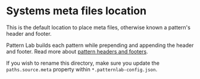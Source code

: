# Systems meta files location

This is the default location to place meta files, otherwise known a pattern's header and footer.

Pattern Lab builds each pattern while prepending and appending the header and footer. Read more about [pattern headers and footers](https://patternlab.io/docs/modifying-the-pattern-header-and-footer/).

If you wish to rename this directory, make sure you update the `paths.source.meta` property within `*.patternlab-config.json`.
